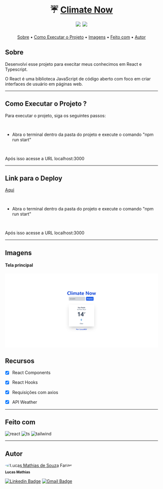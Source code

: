 <h1 align="center">
   ☔ <a href="#">Climate Now</a> 
   <br>
   <img src=https://img.shields.io/badge/Front--End-React.ts-blue></img>
   <img src=https://img.shields.io/badge/API-Weather--API-blue></img>

</h1>

<p align="center">
 <a href="#sobre">Sobre</a> •
 <a href="#como-executar-o-projeto">Como Executar o Projeto</a> •
 <a href="#imagens">Imagens</a> •
 <a href="#feito-com">Feito com</a> • 
 <a href="#autor">Autor</a>
</p>

## Sobre

Desenvolvi esse projeto para execitar meus conhecimos em React e Typescript.

O React é uma biblioteca JavaScript de código aberto com foco em criar interfaces de usuário em páginas web.

<hr>

## Como Executar o Projeto ?

<p>Para executar o projeto, siga os seguintes passos:</p>

<br>

* Abra o terminal dentro da pasta do projeto e execute o comando "npm run start"

<br>

<p>Após isso acesse a URL localhost:3000</p>

<hr>

## Link para o Deploy 

<a href="https://climate-now-react-ts.netlify.app/">Aqui</a>

<br>

* Abra o terminal dentro da pasta do projeto e execute o comando "npm run start"

<br>

<p>Após isso acesse a URL localhost:3000</p>

<hr>

## Imagens

<div>
<h4>Tela principal</h4>
<img src="prints/01.png" alt="01">

</div>

## Recursos


- [x] React Components
      <br>
- [x] React Hooks
      <br>
- [x] Requisições com axios
      <br>
- [x] API Weather
      <br>


<hr>

## Feito com
<div>
      <img src="https://img.shields.io/badge/react-%2320232a.svg?style=for-the-badge&logo=react&logoColor=%2361DAFB" alt="react">
    <img src="https://img.shields.io/badge/typescript-%23007ACC.svg?style=for-the-badge&logo=typescript&logoColor=white" alt="ts">   
    <img src="https://img.shields.io/badge/tailwindcss-%2338B2AC.svg?style=for-the-badge&logo=tailwind-css&logoColor=white" alt="tailwind">   
</div>

<hr>

## Autor

<a href="https://github.com/lucasMSF">
 <img style="border-radius: 50%;" src="https://avatars.githubusercontent.com/lucasmsf" width="100px;" alt="Lucas Mathias de Souza Farias"/>
 <br />
 <sub><b>Lucas Mathias</b></sub></a> 
 <br />

[![Linkedin Badge](https://img.shields.io/badge/-Lucas-blue?style=flat-square&logo=Linkedin&logoColor=white&link=https://www.linkedin.com/in/lucas-mathias-729a27181/)](https://www.linkedin.com/in/lucas-mathias-729a27181/)
[![Gmail Badge](https://img.shields.io/badge/-lucasmathias936@gmail.com-c14438?style=flat-square&logo=Gmail&logoColor=white&link=mailto:lucasmathias936@gmail.com)](mailto:lucasmathias936@gmail.com)
